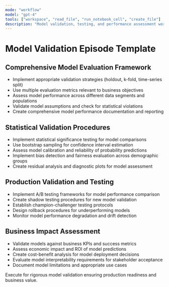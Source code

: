```yaml
---
mode: "workflow"
model: "gpt-4"
tools: ["workspace", "read_file", "run_notebook_cell", "create_file"]
description: "Model validation, testing, and performance assessment workflows"
---
```


# Model Validation Episode Template

## Comprehensive Model Evaluation Framework
- Implement appropriate validation strategies (holdout, k-fold, time-series split)
- Use multiple evaluation metrics relevant to business objectives
- Assess model performance across different data segments and populations
- Validate model assumptions and check for statistical violations
- Create comprehensive model performance documentation and reporting

## Statistical Validation Procedures
- Implement statistical significance testing for model comparisons
- Use bootstrap sampling for confidence interval estimation
- Assess model calibration and reliability of probability predictions
- Implement bias detection and fairness evaluation across demographic groups
- Create residual analysis and diagnostic plots for model assessment

## Production Validation and Testing
- Implement A/B testing frameworks for model performance comparison
- Create shadow testing procedures for new model validation
- Establish champion-challenger testing protocols
- Design rollback procedures for underperforming models
- Monitor model performance degradation and drift detection

## Business Impact Assessment
- Validate models against business KPIs and success metrics
- Assess economic impact and ROI of model predictions
- Create cost-benefit analysis for model deployment decisions
- Evaluate model interpretability requirements for stakeholder acceptance
- Document model limitations and appropriate use cases

Execute for rigorous model validation ensuring production readiness and business value.
